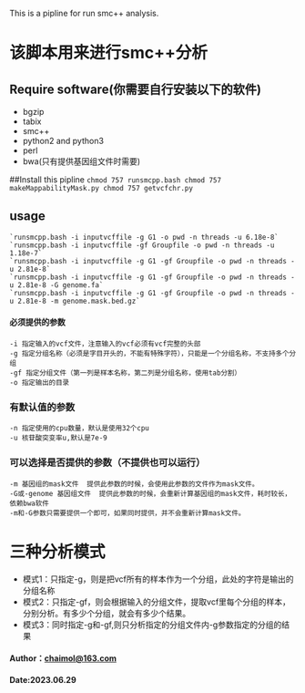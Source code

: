 This is a pipline for run smc++ analysis.
# 该脚本用来进行smc++分析

## Require software(你需要自行安装以下的软件)
- bgzip
- tabix
- smc++
- python2 and python3
- perl
- bwa(只有提供基因组文件时需要)

##Install this pipline
	```
	chmod 757 runsmcpp.bash
	chmod 757 makeMappabilityMask.py
	chmod 757 getvcfchr.py
	```
## usage
	`runsmcpp.bash -i inputvcffile -g G1 -o pwd -n threads -u 6.18e-8`
	`runsmcpp.bash -i inputvcffile -gf Groupfile -o pwd -n threads -u 1.18e-7`
	`runsmcpp.bash -i inputvcffile -g G1 -gf Groupfile -o pwd -n threads -u 2.81e-8`
	`runsmcpp.bash -i inputvcffile -g G1 -gf Groupfile -o pwd -n threads -u 2.81e-8 -G genome.fa`
	`runsmcpp.bash -i inputvcffile -g G1 -gf Groupfile -o pwd -n threads -u 2.81e-8 -m genome.mask.bed.gz`

#### 必须提供的参数
	-i 指定输入的vcf文件，注意输入的vcf必须有vcf完整的头部
	-g 指定分组名称（必须是字目开头的，不能有特殊字符），只能是一个分组名称，不支持多个分组
	-gf 指定分组文件（第一列是样本名称，第二列是分组名称，使用tab分割）
	-o 指定输出的目录
	
### 有默认值的参数
	-n 指定使用的cpu数量，默认是使用32个cpu
	-u 核苷酸突变率u,默认是7e-9
	
### 可以选择是否提供的参数（不提供也可以运行）
	-m 基因组的mask文件  提供此参数的时候，会使用此参数的文件作为mask文件。
	-G或-genome 基因组文件  提供此参数的时候，会重新计算基因组的mask文件，耗时较长，依赖bwa软件
	-m和-G参数只需要提供一个即可，如果同时提供，并不会重新计算mask文件。


# 三种分析模式
- 模式1：只指定-g，则是把vcf所有的样本作为一个分组，此处的字符是输出的分组名称
- 模式2：只指定-gf，则会根据输入的分组文件，提取vcf里每个分组的样本，分别分析。有多少个分组，就会有多少个结果。
- 模式3：同时指定-g和-gf,则只分析指定的分组文件内-g参数指定的分组的结果

#### Author：chaimol@163.com
#### Date:2023.06.29
